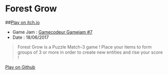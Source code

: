 Forest Grow
=======
##[Play on itch.io](https://xviniette.itch.io/forest-grow)
 - Game Jam : [Gamecodeur Gamejam #7](https://itch.io/jam/gamecodeur-7)
 - Date : 18/06/2017
 
> Forest Grow is a Puzzle Match-3 game ! Place your items to form groups of 3 or more in order to create new entities and rise your score !

[Play on Github](https://xviniette.github.io/GameJams/ForestGrow/)


